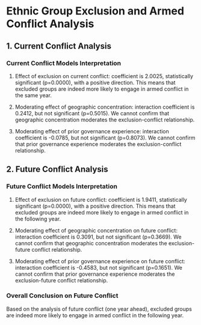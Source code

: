 # Ethnic Group Exclusion and Armed Conflict Analysis

## 1. Current Conflict Analysis

### Current Conflict Models Interpretation

1. Effect of exclusion on current conflict: coefficient is 2.0025, statistically significant (p=0.0000), with a positive direction.
   This means that excluded groups are indeed more likely to engage in armed conflict in the same year.

2. Moderating effect of geographic concentration: interaction coefficient is 0.2412, but not significant (p=0.5015).
   We cannot confirm that geographic concentration moderates the exclusion-conflict relationship.

3. Moderating effect of prior governance experience: interaction coefficient is -0.0785, but not significant (p=0.8073).
   We cannot confirm that prior governance experience moderates the exclusion-conflict relationship.



## 2. Future Conflict Analysis

### Future Conflict Models Interpretation

1. Effect of exclusion on future conflict: coefficient is 1.9411, statistically significant (p=0.0000), with a positive direction.
   This means that excluded groups are indeed more likely to engage in armed conflict in the following year.

2. Moderating effect of geographic concentration on future conflict: interaction coefficient is 0.3091, but not significant (p=0.3669).
   We cannot confirm that geographic concentration moderates the exclusion-future conflict relationship.

3. Moderating effect of prior governance experience on future conflict: interaction coefficient is -0.4583, but not significant (p=0.1651).
   We cannot confirm that prior governance experience moderates the exclusion-future conflict relationship.

### Overall Conclusion on Future Conflict

Based on the analysis of future conflict (one year ahead), excluded groups are indeed more likely to engage in armed conflict in the following year.
